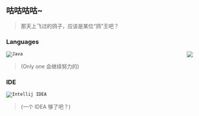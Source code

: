## 咕咕咕咕~

> 那天上飞过的鸽子，应该是某位“鸽”王吧？

### Languages
<code>![](https://cdn.jsdelivr.net/gh/SakuraKoi/SakuraKoi/logos/java.png "Java")</code><img align="right" src="https://github-readme-stats.vercel.app/api?username=SakuraTao2007&show_icons=true">
> (Only one 会继续努力的)

### IDE
<code>![](https://cdn.jsdelivr.net/gh/SakuraKoi/SakuraKoi/logos/idea.png "Intellij IDEA")</code>
> (一个 IDEA 够了吧？)

